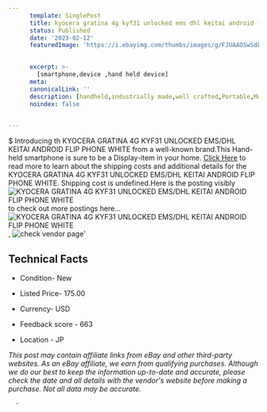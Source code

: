 ```yaml
---
      template: SinglePost
      title: kyocera gratina 4g kyf31 unlocked ems dhl keitai android flip phone white
      status: Published
      date: '2023-02-12'
      featuredImage: 'https://i.ebayimg.com/thumbs/images/g/FJUAAOSwSdFe0iDe/s-l225.jpg'
       

      excerpt: >-
        [smartphone,device ,hand held device]
      meta:
      canonicalLink: ''
      description: [handheld,industrially made,well crafted,Portable,Mobile,Compact,Convenient,Lightweight,Maneuverable,Man-portable,Miniature,Carriable,Hand-held,Light,Holdable,Transportable,Mobile device,Pocket-sized,On-the-go,Wireless,Cordless,Compact size,Convenient size, smartphone,device ,hand held device]
      noindex: false
      

---
```

$
      Introducing th KYOCERA GRATINA 4G KYF31 UNLOCKED EMS/DHL KEITAI ANDROID FLIP PHONE WHITE from a well-known brand.This Hand-held smartphone is sure to be a Display-item in your home. [Click Here](https://www.ebay.com/itm/125360691209?hash=item1d30145809%3Ag%3AFJUAAOSwSdFe0iDe&mkevt=1&mkcid=1&mkrid=711-53200-19255-0&campid=%253CePNCampaignId%253E&customid=%253CreferenceId%253E&toolid=10049) to read more to learn about the shipping costs and additional details for the KYOCERA GRATINA 4G KYF31 UNLOCKED EMS/DHL KEITAI ANDROID FLIP PHONE WHITE. Shipping cost is undefined.Here is the posting visibly ![KYOCERA GRATINA 4G KYF31 UNLOCKED EMS/DHL KEITAI ANDROID FLIP PHONE WHITE](https://i.ebayimg.com/thumbs/images/g/FJUAAOSwSdFe0iDe/s-l225.jpg) to check out more postings here... ![KYOCERA GRATINA 4G KYF31 UNLOCKED EMS/DHL KEITAI ANDROID FLIP PHONE WHITE](https://i.ebayimg.com/images/g/FJUAAOSwSdFe0iDe/s-l1200.jpg), ![check vendor page](https://origin-galleryplus.ebayimg.com/ws/web/125360691209_2_0_1/225x225.jpg,https://origin-galleryplus.ebayimg.com/ws/web/125360691209_3_0_1/225x225.jpg,https://origin-galleryplus.ebayimg.com/ws/web/125360691209_4_0_1/225x225.jpg,https://origin-galleryplus.ebayimg.com/ws/web/125360691209_5_0_1/225x225.jpg,https://origin-galleryplus.ebayimg.com/ws/web/125360691209_6_0_1/225x225.jpg,https://origin-galleryplus.ebayimg.com/ws/web/125360691209_7_0_1/225x225.jpg)'

      

 ## Technical Facts 



     
      

 - Condition- New 


      

 - Listed Price- 175.00 


      

 - Currency- USD 


      

 - Feedback score - 663 


      

 - Location - JP 


      
      

 *_This post may contain affiliate links from eBay and other third-party websites. As an eBay affiliate, we earn from qualifying purchases. Although we do our best to keep the information up-to-date and accurate, please check the date and all details with the vendor's website before making a purchase. Not all data may be accurate._*




      -
